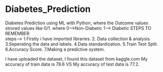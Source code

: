 # Diabetes_Prediction
Diabetes Prediction using ML with Python, where the Outcome values strored values like 0/1.
where 0-->Non-Diabetic
       1--> Diabetic
   STEPS TO REMEMBER    
steps--> 1.Firstly i have imported libraries.
         2. Data collection & analysis.
         3.Seperating the data and labels.
         4.Data standardization.
         5.Train Test Split.
         6.Accuracy Score.
         7.Making a predictive system.
       
I have uploaded the dataset, I found this dataset from kaggle.com
My accuracy of train data is 78.6 VS My accuracy of test data is 77.2.


